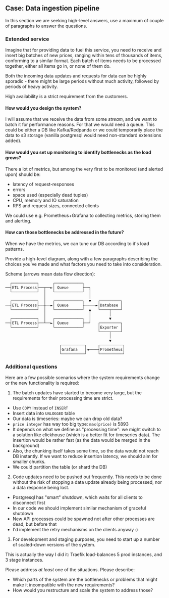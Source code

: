 ## Case: Data ingestion pipeline

In this section we are seeking high-level answers, use a maximum of couple of paragraphs to answer the questions.

### Extended service

Imagine that for providing data to fuel this service, you need to receive and insert big batches of new prices, ranging within tens of thousands of items, conforming to a similar format. Each batch of items needs to be processed together, either all items go in, or none of them do.

Both the incoming data updates and requests for data can be highly sporadic - there might be large periods without much activity, followed by periods of heavy activity.

High availability is a strict requirement from the customers.

#### How would you design the system?
I will assume that we receive the data from some *stream*,
and we want to batch it for performance reasons.
For that we would need a queue. This could be either a DB like Kafka/Redpanda or we could temporarily place the data to s3 storage (vanilla postgresql would need non-standard extensions added).

#### How would you set up monitoring to identify bottlenecks as the load grows?
There a lot of metrics, but among the very first to be monitored (and alerted upon) should be:
* latency of request-responses
* errors
* space used (especially dead tuples)
* CPU, memory and IO saturation
* RPS and request sizes, connected clients

We could use e.g. Prometheus+Grafana to collecting metrics, storing them and alerting.

#### How can those bottlenecks be addressed in the future?
When we have the metrics, we can tune our DB according to it's load patterns.

Provide a high-level diagram, along with a few paragraphs describing the choices you've made and what factors you need to take into consideration.

Scheme (arrows mean data flow direction):
```
  ┌───────────┐      ┌────────────┐
──┤ETL Process├──┬──►│ Queue      ├──┐
  └───────────┘  │   └────────────┘  │
                 │                   │
  ┌───────────┐  │   ┌────────────┐  ▼   ┌─────────┐
──┤ETL Process├──┼──►│ Queue      ├─────►│Database │
  └───────────┘  │   └────────────┘  ▲   └────┬────┘
                 │                   │        │
  ┌───────────┐  │   ┌────────────┐  │        ▼
──┤ETL Process├──┴──►│ Queue      ├──┘   ┌─────────┐
  └───────────┘      └────────────┘      │Exporter │
                                         └────┬────┘
                                              │
                                              ▼
                        ┌──────────┐     ┌──────────┐
                        │Grafana   │◄────┤Prometheus│
                        └──────────┘     └──────────┘
```

### Additional questions

Here are a few possible scenarios where the system requirements change or the new functionality is required:

1. The batch updates have started to become very large, but the requirements for their processing time are strict.

* Use `COPY` instead of `INSERT`
* Insert data into `UNLOGGED` table
* Our data is timeseries: maybe we can drop old data?
* `price integer` has way too big type: `max(price)` is 5893
* It depends on what we define as "processing time": we might switch to a solution like clickhouse (which is a better fit for timeseries data). The insertion would be rather fast (as the data would be merged in the background)
* Also, the chunking itself takes some time, so the data would not reach DB instantly. If we want to reduce insertion latency, we should aim for smaller chunks.
* We could partition the table (or shard the DB)

2. Code updates need to be pushed out frequently. This needs to be done without the risk of stopping a data update already being processed, nor a data response being lost.

* Postgresql has "smart" shutdown, which waits for all clients to disconnect first
* In our code we should implement similar mechanism of graceful shutdown
* New API processes could be spawned not after other processes are dead, but before that
* I'd implement the retry mechanisms on the clients anyway :)

3. For development and staging purposes, you need to start up a number of scaled-down versions of the system.

This is actually the way I did it: Traefik load-balances 5 prod instances, and 3 stage instances.

Please address *at least* one of the situations. Please describe:

- Which parts of the system are the bottlenecks or problems that might make it incompatible with the new requirements?
- How would you restructure and scale the system to address those?
